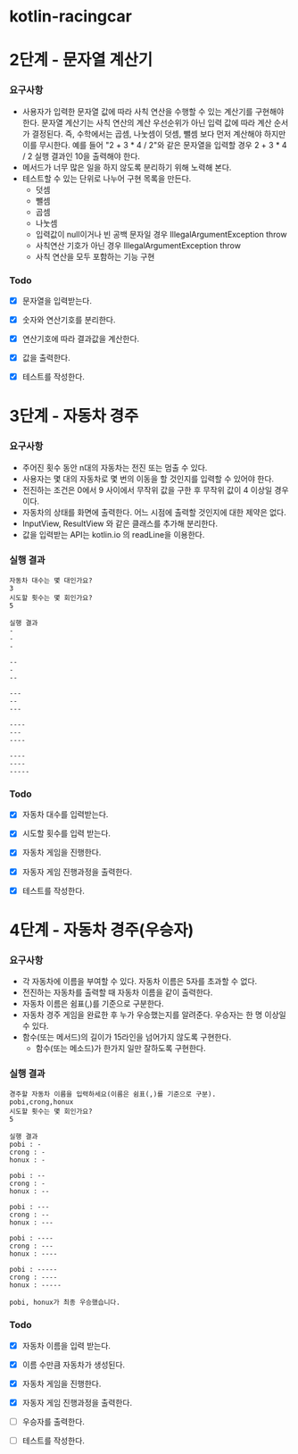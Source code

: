 # kotlin-racingcar

# 2단계 - 문자열 계산기

### 요구사항

* 사용자가 입력한 문자열 값에 따라 사칙 연산을 수행할 수 있는 계산기를 구현해야 한다.
  문자열 계산기는 사칙 연산의 계산 우선순위가 아닌 입력 값에 따라 계산 순서가 결정된다. 즉, 수학에서는 곱셈, 나눗셈이 덧셈, 뺄셈 보다 먼저 계산해야 하지만 이를 무시한다.
  예를 들어 "2 + 3 * 4 / 2"와 같은 문자열을 입력할 경우 2 + 3 * 4 / 2 실행 결과인 10을 출력해야 한다.
* 메서드가 너무 많은 일을 하지 않도록 분리하기 위해 노력해 본다.
* 테스트할 수 있는 단위로 나누어 구현 목록을 만든다.
  * 덧셈
  * 뺄셈
  * 곱셈
  * 나눗셈
  * 입력값이 null이거나 빈 공백 문자일 경우 IllegalArgumentException throw
  * 사칙연산 기호가 아닌 경우 IllegalArgumentException throw
  * 사칙 연산을 모두 포함하는 기능 구현

### Todo

- [x] 문자열을 입력받는다.
- [x] 숫자와 연산기호를 분리한다.
- [x] 연산기호에 따라 결과값을 계산한다.
- [x] 값을 출력한다.
- [x] 테스트를 작성한다.



# 3단계 - 자동차 경주

### 요구사항

* 주어진 횟수 동안 n대의 자동차는 전진 또는 멈출 수 있다.
* 사용자는 몇 대의 자동차로 몇 번의 이동을 할 것인지를 입력할 수 있어야 한다.
* 전진하는 조건은 0에서 9 사이에서 무작위 값을 구한 후 무작위 값이 4 이상일 경우이다.
* 자동차의 상태를 화면에 출력한다. 어느 시점에 출력할 것인지에 대한 제약은 없다.
* InputView, ResultView 와 같은 클래스를 추가해 분리한다.
* 값을 입력받는 API는 kotlin.io 의 readLine을 이용한다.

### 실행 결과

```
자동차 대수는 몇 대인가요?
3
시도할 횟수는 몇 회인가요?
5

실행 결과
-
-
-

--
-
--

---
--
---

----
---
----

----
----
-----
```

### Todo

- [x] 자동차 대수를 입력받는다.
- [x] 시도할 횟수를 입력 받는다.
- [x] 자동차 게임을 진행한다.
- [x] 자동자 게임 진행과정을 출력한다.
- [x] 테스트를 작성한다.




# 4단계 - 자동차 경주(우승자)

### 요구사항

* 각 자동차에 이름을 부여할 수 있다. 자동차 이름은 5자를 초과할 수 없다.
* 전진하는 자동차를 출력할 때 자동차 이름을 같이 출력한다.
* 자동차 이름은 쉼표(,)를 기준으로 구분한다.
* 자동차 경주 게임을 완료한 후 누가 우승했는지를 알려준다. 우승자는 한 명 이상일 수 있다.
* 함수(또는 메서드)의 길이가 15라인을 넘어가지 않도록 구현한다.
  * 함수(또는 메소드)가 한가지 일만 잘하도록 구현한다.


### 실행 결과

```
경주할 자동차 이름을 입력하세요(이름은 쉼표(,)를 기준으로 구분).
pobi,crong,honux
시도할 횟수는 몇 회인가요?
5

실행 결과
pobi : -
crong : -
honux : -

pobi : --
crong : -
honux : --

pobi : ---
crong : --
honux : ---

pobi : ----
crong : ---
honux : ----

pobi : -----
crong : ----
honux : -----

pobi, honux가 최종 우승했습니다.
```

### Todo

- [x] 자동차 이름을 입력 받는다.
- [x] 이름 수만큼 자동차가 생성된다.
- [x] 자동차 게임을 진행한다.
- [x] 자동자 게임 진행과정을 출력한다.
- [ ] 우승자를 출력한다.
- [ ] 테스트를 작성한다.

